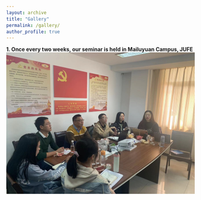 ```yaml
---
layout: archive
title: "Gallery"
permalink: /gallery/
author_profile: true
---
```


<strong>1. Once every two weeks, our seminar is held in Mailuyuan Campus, JUFE</strong>
<img src='/images/gallery/Seminar_1.jpg'> 
